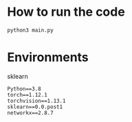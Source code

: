 
# How to run the code
```
python3 main.py
```


# Environments 

sklearn
```
Python==3.8
torch==1.12.1
torchvision==1.13.1
sklearn==0.0.post1
networkx==2.8.7
```
